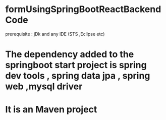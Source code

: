 # formUsingSpringBootReactBackendCode

prerequisite : jDk and any IDE (STS ,Eclipse etc)

# The dependency added to the springboot start project is spring dev tools , spring data jpa , spring web ,mysql driver

# It is an Maven project
